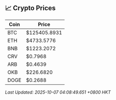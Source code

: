 ## 📈 Crypto Prices

| Coin | Price |
| ---- | ----- |
| BTC | $125405.8931 |
| ETH | $4733.5776 |
| BNB | $1223.2072 |
| CRV | $0.7968 |
| ARB | $0.4639 |
| OKB | $226.6820 |
| DOGE | $0.2688 |

_Last Updated: 2025-10-07 04:08:49.651 +0800 HKT_